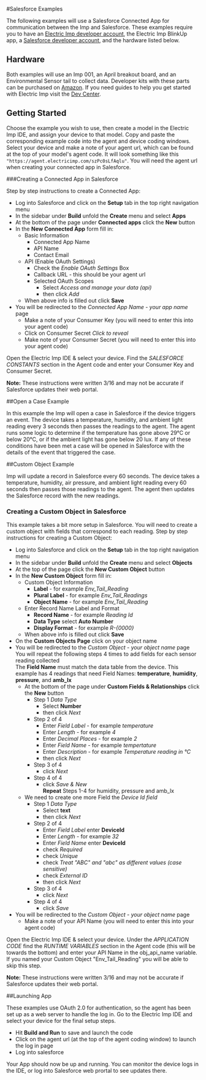#Salesforce Examples

The following examples will use a Salesforce Connected App for communication between the Imp and Salesforce.  These examples require you to have an [Electric Imp developer account](https://ide.electricimp.com/login), the Electric Imp BlinkUp app, a [Salesforce developer account](https://developer.salesforce.com/signup?d=70130000000td6N), and the hardware listed below.

## Hardware

Both examples will use an Imp 001, an April breakout board, and an Environmental Sensor tail to collect data.  Developer kits with these parts can be purchased on [Amazon](http://www.amazon.com/WiFi-Environmental-Sensor-LED-kit/dp/B00ZQ4D1TM/ref=sr_1_1?ie=UTF8&qid=1459988822&sr=8-1&keywords=electric+imp+kit).  If you need guides to help you get started with Electric Imp visit the [Dev Center](https://electricimp.com/docs/gettingstarted/).


## Getting Started

Choose the example you wish to use, then create a model in the Electric Imp IDE, and assign your device to that model.  Copy and paste the corresponding example code into the agent and device coding windows.  Select your device and make a note of your agent url, which can be found at the top of your model's agent code.  It will look something like this ```"https://agent.electricimp.com/szPc0sLfAqlu"```.  You will need the agent url when creating your connected app in Salesforce.


###Creating a Connected App in Salesforce

Step by step instructions to create a Connected App:

  - Log into Salesforce and click on the **Setup** tab in the top right navigation menu
  - In the sidebar under **Build** unfold the **Create** menu and select **Apps**
  - At the bottom of the page under **Connected apps** click the **New** button
  - In the **New Connected App** form fill in:
    - Basic Information
      - Connected App Name
      - API Name
      - Contact Email
    - API (Enable OAuth Settings)
      - Check the *Enable OAuth Settings* Box
      - Callback URL - this should be your agent url
      - Selected OAuth Scopes
        - Select *Access and manage your data (api)*
        - then click *Add*
    - When above info is filled out click **Save**
  - You will be redirected to the *Connected App Name - your app name* page
    - Make a note of your Consumer Key (you will need to enter this into your agent code)
    - Click on Consumer Secret *Click to reveal*
    - Make note of your Consumer Secret (you will need to enter this into your agent code)

Open the Electric Imp IDE & select your device.  Find the *SALESFORCE CONSTANTS* section in the Agent code and enter your Consumer Key and Consumer Secret.

**Note:** These instructions were written 3/16 and may not be accurate if Salesforce updates their web portal.

##Open a Case Example

In this example the Imp will open a case in Salesforce if the device triggers an event.  The device takes a temperature, humidity, and ambient light reading every 3 seconds then passes the readings to the agent.  The agent runs some logic to determine if the temperature has gone above 29°C or below 20°C, or if the ambient light has gone below 20 lux.  If any of these conditions have been met a case will be opened in Salesforce with the details of the event that triggered the case.


##Custom Object Example

Imp will update a record in Salesforce every 60 seconds.  The device takes a temperature, humidity, air pressure, and ambient light reading every 60 seconds then passes those readings to the agent.  The agent then updates the Salesforce record with the new readings.

### Creating a Custom Object in Salesforce

This example takes a bit more setup in Salesforce.  You will need to create a custom object with fields that correspond to each reading.  Step by step instructions for creating a Custom Object:

- Log into Salesforce and click on the **Setup** tab in the top right navigation menu
- In the sidebar under **Build** unfold the **Create** menu and select **Objects**
- At the top of the page click the **New Custom Object** button
- In the **New Custom Object** form fill in:
  - Custom Object Information
    - **Label** - for example *Env_Tail_Reading*
    - **Plural Label** - for example *Env_Tail_Readings*
    - **Object Name** - for example *Env_Tail_Reading*
  - Enter Record Name Label and Format
    - **Record Name** - for example *Reading Id*
    - **Data Type** select **Auto Number**
    - **Display Format** - for example *R-{0000}*
  - When above info is filled out click **Save**
- On the **Custom Objects Page** click on your object name
- You will be redirected to the *Custom Object - your object name* page <br> You will repeat the following steps 4 times to add fields for each sensor reading collected <br> The **Field Name** must match the data table from the device. This example has 4 readings that need Field Names: **temperature**, **humidity**, **pressure**, and **amb_lx**
  - At the bottom of the page under **Custom Fields & Relationships** click the **New** button
    - Step 1 *Data Type*
      - Select **Number**
      - then click *Next*
    - Step 2 of 4
      - Enter *Field Label* - for example *temperature*
      - Enter *Length* - for example *4*
      - Enter *Decimal Places* - for example *2*
      - Enter *Field Name* - for example *tempertature*
      - Enter *Description* - for example *Temperature reading in °C*
      - then click *Next*
    - Step 3 of 4
      - click *Next*
    - Step 4 of 4
      - click *Save & New* <br>
      **Repeat** Steps 1-4 for humidity, pressure and amb_lx
  - We need to create one more Field the *Device Id field*
    - Step 1 *Data Type*
      - Select **text**
      - then click *Next*
    - Step 2 of 4
      - Enter *Field Label* enter **DeviceId**
      - Enter *Length* - for example *32*
      - Enter *Field Name* enter **DeviceId**
      - check *Required*
      - check *Unique*
      - check *Treat "ABC" and "abc" as different values (case sensitive)*
      - check *External ID*
      - then click *Next*
    - Step 3 of 4
      - click *Next*
    - Step 4 of 4
      - click *Save*
- You will be redirected to the *Custom Object - your object name* page
  - Make a note of your API Name (you will need to enter this into your agent code)

Open the Electric Imp IDE & select your device.  Under the *APPLICATION CODE* find the *RUNTIME VARIABLES* section in the Agent code (this will be towards the bottom) and enter your API Name in the obj_api_name variable.  If you named your Custom Object "Env_Tail_Reading" you will be able to skip this step.

**Note:** These instructions were written 3/16 and may not be accurate if Salesforce updates their web portal.


##Launching App

These examples use OAuth 2.0 for authentication, so the agent has been set up as a web server to handle the log in.
Go to the Electric Imp IDE and select your device for the final setup steps.

- Hit **Build and Run** to save and launch the code
- Click on the agent url (at the top of the agent coding window) to launch the log in page
- Log into salesforce

Your App should now be up and running.  You can monitor the device logs in the IDE, or log into Salesforce web prortal to see updates there.